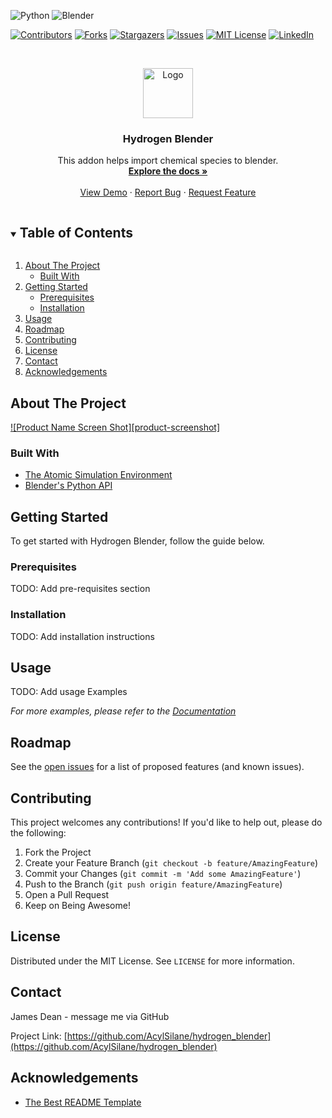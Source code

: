 <!-- PROJECT SHIELDS -->
<!--
*** I'm using markdown "reference style" links for readability.
*** Reference links are enclosed in brackets [ ] instead of parentheses ( ).
*** See the bottom of this document for the declaration of the reference variables
*** for contributors-url, forks-url, etc. This is an optional, concise syntax you may use.
*** https://www.markdownguide.org/basic-syntax/#reference-style-links
-->
<img alt="Python" src="https://img.shields.io/badge/python-%2314354C.svg?style=appveyor&logo=python&logoColor=white"/>  <img alt="Blender" src="https://img.shields.io/badge/blender-%23F5792A.svg?style=appveyor&logo=blender&logoColor=white"/>

[![Contributors][contributors-shield]][contributors-url]
[![Forks][forks-shield]][forks-url]
[![Stargazers][stars-shield]][stars-url]
[![Issues][issues-shield]][issues-url]
[![MIT License][license-shield]][license-url]
[![LinkedIn][linkedin-shield]][linkedin-url]



<!-- PROJECT LOGO -->
<br />
<p align="center">
  <a href="https://github.com/AcylSilane/hydrogen_blender">
    <img src="images/logo.png" alt="Logo" width="80" height="80">
  </a>

  <h3 align="center">Hydrogen Blender</h3>

  <p align="center">
    This addon helps import chemical species to blender. 
    <br />
    <a href="https://github.com/AcylSilane/hydrogen_blender"><strong>Explore the docs »</strong></a>
    <br />
    <br />
    <a href="https://github.com/AcylSilane/hydrogen_blender">View Demo</a>
    ·
    <a href="https://github.com/AcylSilane/hydrogen_blender/issues">Report Bug</a>
    ·
    <a href="https://github.com/AcylSilane/hydrogen_blender/issues">Request Feature</a>
  </p>
</p>



<!-- TABLE OF CONTENTS -->
<details open="open">
  <summary><h2 style="display: inline-block">Table of Contents</h2></summary>
  <ol>
    <li>
      <a href="#about-the-project">About The Project</a>
      <ul>
        <li><a href="#built-with">Built With</a></li>
      </ul>
    </li>
    <li>
      <a href="#getting-started">Getting Started</a>
      <ul>
        <li><a href="#prerequisites">Prerequisites</a></li>
        <li><a href="#installation">Installation</a></li>
      </ul>
    </li>
    <li><a href="#usage">Usage</a></li>
    <li><a href="#roadmap">Roadmap</a></li>
    <li><a href="#contributing">Contributing</a></li>
    <li><a href="#license">License</a></li>
    <li><a href="#contact">Contact</a></li>
    <li><a href="#acknowledgements">Acknowledgements</a></li>
  </ol>
</details>



<!-- ABOUT THE PROJECT -->
## About The Project
<!-- TODO: Update with an actual screenshot-->
[![Product Name Screen Shot][product-screenshot]](https://example.com)

### Built With

* [The Atomic Simulation Environment](https://wiki.fysik.dtu.dk/ase/)
* [Blender's Python API](https://docs.blender.org/api/current/index.html#)


<!-- GETTING STARTED -->
## Getting Started

To get started with Hydrogen Blender, follow the guide below.

### Prerequisites

TODO: Add pre-requisites section

### Installation

TODO: Add installation instructions



<!-- USAGE EXAMPLES -->
## Usage

TODO: Add usage Examples

<!-- TODO: Add documentation -->
_For more examples, please refer to the [Documentation](https://example.com)_



<!-- ROADMAP -->
## Roadmap

See the [open issues](https://github.com/AcylSilane/hydrogen_blender/issues) for a list of proposed features (and known issues).



<!-- CONTRIBUTING -->
## Contributing

This project welcomes any contributions! If you'd like to help out, please do the following:

1. Fork the Project
2. Create your Feature Branch (`git checkout -b feature/AmazingFeature`)
3. Commit your Changes (`git commit -m 'Add some AmazingFeature'`)
4. Push to the Branch (`git push origin feature/AmazingFeature`)
5. Open a Pull Request
6. Keep on Being Awesome!


<!-- LICENSE -->
## License

Distributed under the MIT License. See `LICENSE` for more information.



<!-- CONTACT -->
## Contact

James Dean - message me via GitHub

Project Link: [https://github.com/AcylSilane/hydrogen_blender](https://github.com/AcylSilane/hydrogen_blender)



<!-- ACKNOWLEDGEMENTS -->
## Acknowledgements

* [The Best README Template](https://github.com/othneildrew/Best-README-Template)


<!-- MARKDOWN LINKS & IMAGES -->
<!-- https://www.markdownguide.org/basic-syntax/#reference-style-links -->
[contributors-shield]: https://img.shields.io/github/contributors/AcylSilane/hydrogen_blender.svg?style=appveyor
[contributors-url]: https://github.com/AcylSilane/hydrogen_blender/graphs/contributors
[forks-shield]: https://img.shields.io/github/forks/AcylSilane/hydrogen_blender.svg?style=appveyor
[forks-url]: https://github.com/AcylSilane/hydrogen_blender/network/members
[stars-shield]: https://img.shields.io/github/stars/AcylSilane/hydrogen_blender.svg?style=appveyor
[stars-url]: https://github.com/AcylSilane/hydrogen_blender/stargazers
[issues-shield]: https://img.shields.io/github/issues/AcylSilane/hydrogen_blender.svg?style=appveyor
[issues-url]: https://github.com/AcylSilane/hydrogen_blender/issues
[license-shield]: https://img.shields.io/github/license/AcylSilane/hydrogen_blender.svg?style=appveyor
[license-url]: https://github.com/AcylSilane/hydrogen_blender/blob/master/LICENSE.txt
[linkedin-shield]: https://img.shields.io/badge/-LinkedIn-black.svg?style=appveyor&logo=linkedin&colorB=555
[linkedin-url]: https://linkedin.com/in/DeanJamesR
